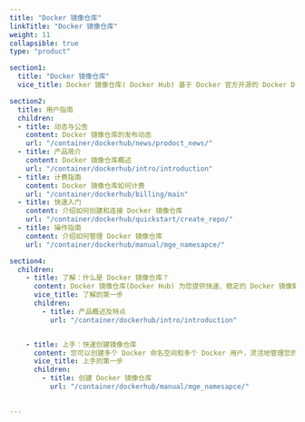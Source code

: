 ```yaml
---
title: "Docker 镜像仓库"
linkTitle: "Docker 镜像仓库"
weight: 11
collapsible: true
type: "product"

section1:
  title: "Docker 镜像仓库"
  vice_title: Docker 镜像仓库( Docker Hub) 基于 Docker 官方开源的 Docker Distribution 为用户提供 Docker 镜像的集中存储和分发服务。

section2:
  title: 用户指南
  children:
  - title: 动态与公告
    content: Docker 镜像仓库的发布动态
    url: "/container/dockerhub/news/prodoct_news/"
  - title: 产品简介
    content: Docker 镜像仓库概述
    url: "/container/dockerhub/intro/introduction"
  - title: 计费指南
    content: Docker 镜像仓库如何计费
    url: "/container/dockerhub/billing/main"
  - title: 快速入门
    content: 介绍如何创建和连接 Docker 镜像仓库
    url: "/container/dockerhub/quickstart/create_repo/"
  - title: 操作指南
    content: 介绍如何管理 Docker 镜像仓库
    url: "/container/dockerhub/manual/mge_namesapce/"

section4:
  children:
    - title: 了解：什么是 Docker 镜像仓库？
      content: Docker 镜像仓库(Docker Hub) 为您提供快速、稳定的 Docker 镜像集中存储与分发服务。
      vice_title: 了解的第一步
      children:
        - title: 产品概述及特点
          url: "/container/dockerhub/intro/introduction"


    - title: 上手：快速创建镜像仓库
      content: 您可以创建多个 Docker 命名空间和多个 Docker 用户，灵活地管理您的 Docker 镜像。
      vice_title: 上手的第一步
      children:
        - title: 创建 Docker 镜像仓库
          url: "/container/dockerhub/manual/mge_namesapce/"  
   

---
```

